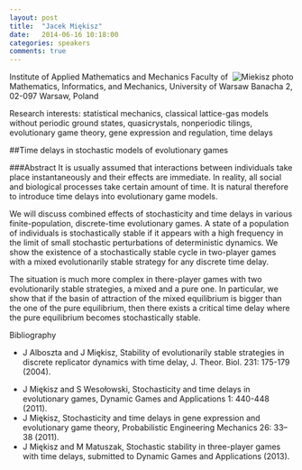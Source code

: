 ```yaml
---
layout: post
title:  "Jacek Miękisz"
date:   2014-06-16 10:18:00
categories: speakers
comments: true
---
```


<footer class="entry-meta">
<img src="{{ site.url }}/images/miekisz.jpg" alt="Miekisz photo" align="right">
<span class="author vcard" itemprop="author" itemscope itemtype="http://schema.org/Person"></a></span></span>
</footer>


Institute of Applied Mathematics and Mechanics 
Faculty of Mathematics, Informatics, and Mechanics, 
University of Warsaw 
Banacha 2, 02-097 Warsaw, Poland 

Research interests: 
statistical mechanics, classical lattice-gas models without periodic ground states, quasicrystals, 
nonperiodic tilings, evolutionary game theory, gene expression and regulation, time delays 

##Time delays in stochastic models of evolutionary games


###Abstract 
It is usually assumed that interactions between individuals take place instantaneously and their effects are immediate. In reality, all social and biological processes take certain amount of time. It is natural therefore to introduce time delays into evolutionary game models.
We will discuss combined effects of stochasticity and time delays in various finite-population, discrete-time evolutionary games. A state of a population of individuals is stochastically stable if it appears with a high frequency inthe limit of small stochastic perturbations of deterministic dynamics. We show the existence of a stochastically stable cycle in two-player games with a mixed evolutionarily stable strategy for any discrete time delay.The situation is much more complex in there-player games with two evolutionarily stable strategies, a mixed and a pure one. In particular, we show that if the basin of attraction of the mixed equilibrium is bigger than the one of the pure equilibrium, then there exists a critical time delay where the pure equilibrium becomes stochastically stable.Bibliography
* J Alboszta and J Miękisz, Stability of evolutionarily stable strategies in discrete replicator dynamics with time delay, J. Theor. Biol. 231: 175-179 (2004).+ J Miękisz and S Wesołowski, Stochasticity and time delays in evolutionary games, Dynamic Games and Applications 1: 440-448 (2011).+ J Miękisz, Stochasticity and time delays in gene expression and evolutionary game theory, Probabilistic Engineering Mechanics 26: 33–38 (2011).+ J Miękisz and M Matuszak, Stochastic stability in three-player games with time delays, submitted to Dynamic Games and Applications (2013).